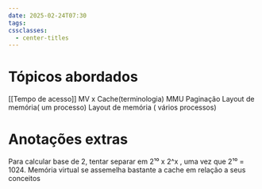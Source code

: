 ```yaml
---
date: 2025-02-24T07:30
tags: 
cssclasses:
  - center-titles
---
```


# Tópicos abordados

[[Tempo de acesso]]
MV x Cache(terminologia)
MMU
Paginação
Layout de memória( um processo)
Layout de memória ( vários processos)

# Anotações extras
Para calcular base de 2, tentar separar em 2¹⁰ x 2^x , uma vez que 2¹⁰ = 1024.
Memória virtual se assemelha bastante a cache em relação a seus conceitos
 

